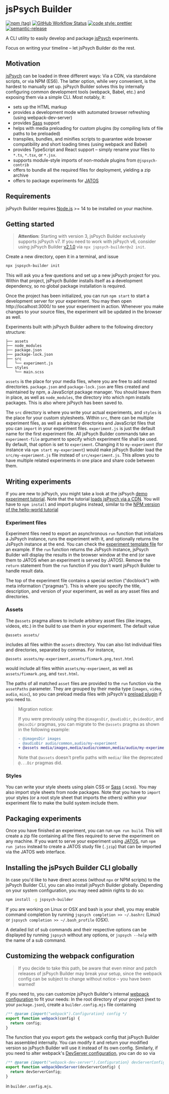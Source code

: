 # jsPsych Builder

[![npm (tag)](https://img.shields.io/npm/v/jspsych-builder/latest)](https://www.npmjs.com/package/jspsych-builder)
[![GitHub Workflow Status](https://img.shields.io/github/actions/workflow/status/bjoluc/jspsych-builder/build.yml)](https://github.com/bjoluc/jspsych-builder/actions)
[![code style: prettier](https://img.shields.io/badge/code_style-prettier-ff69b4.svg)](https://github.com/prettier/prettier)
[![semantic-release](https://img.shields.io/badge/%20%20%F0%9F%93%A6%F0%9F%9A%80-semantic--release-e10079.svg)](https://github.com/semantic-release/semantic-release)

A CLI utility to easily develop and package [jsPsych](https://www.jspsych.org/) experiments.

Focus on writing your timeline – let jsPsych Builder do the rest.

## Motivation

[jsPsych](https://www.jspsych.org/) can be loaded in three different ways:
Via a CDN, via standalone scripts, or via NPM (ES6).
The latter option, while very convenient, is the hardest to manually set up.
jsPsych Builder solves this by internally configuring common development tools (webpack, Babel, etc.) and exposing them via a simple CLI. Most notably, it:

- sets up the HTML markup
- provides a development mode with automated browser refreshing (using webpack-dev-server)
- provides [Sass](https://sass-lang.com/) support
- helps with media preloading for custom plugins (by compiling lists of file paths to be preloaded)
- transpiles, bundles, and minifies scripts to guarantee wide browser compatibility and short loading times (using webpack and Babel)
- provides TypeScript and React support – simply rename your files to `*.ts`, `*.tsx`, or `*.jsx`.
- supports module-style imports of non-module plugins from `@jspsych-contrib`
- offers to bundle all the required files for deployment, yielding a zip archive
- offers to package experiments for [JATOS](https://www.jatos.org/)

## Requirements

jsPsych Builder requires [Node.js](https://nodejs.org) >= 14 to be installed on your machine.

## Getting started

> **Attention:** Starting with version 3, jsPsych Builder exclusively supports jsPsych v7. If you need to work with jsPsych v6, consider using jsPsych Builder [v2.1.0](https://github.com/bjoluc/jspsych-builder/tree/v2.1.0) via `npx jspsych-builder@v2 init`.

Create a new directory, open it in a terminal, and issue

```bash
npx jspsych-builder init
```

This will ask you a few questions and set up a new jsPsych project for you.
Within that project, jsPsych Builder installs itself as a development dependency, so no global package installation is required.

Once the project has been initialized, you can run `npm start` to start a development server for your experiment.
You may then open http://localhost:3000/ to see your experiment in action.
Whenever you make changes to your source files, the experiment will be updated in the browser as well.

Experiments built with jsPsych Builder adhere to the following directory structure:

```
├── assets
├── node_modules
├── package.json
├── package-lock.json
├── src
│   └── experiment.js
└── styles
    └── main.scss
```

`assets` is the place for your media files, where you are free to add nested directories.
`package.json` and `package-lock.json` are files created and maintained by npm, a JavaScript package manager.
You should leave them in place, as well as `node_modules`, the directory into which npm installs packages.
This is also where jsPsych has been saved to.

The `src` directory is where you write your actual experiments, and `styles` is the place for your custom stylesheets.
Within `src`, there can be multiple experiment files, as well as arbitrary directories and JavaScript files that you can `import` in your experiment files.
`experiment.js` is just the default name for the first experiment file.
All jsPsych Builder commands take an `experiment-file` argument to specify which experiment file shall be used.
By default, that option is set to `experiment`.
Changing it to `my-experiment` (for instance via `npm start my-experiment`) would make jsPsych Builder load the `src/my-experiment.js` file instead of `src/experiment.js`.
This allows you to have multiple related experiments in one place and share code between them.

## Writing experiments

If you are new to jsPsych, you might take a look at the jsPsych [demo experiment tutorial](https://www.jspsych.org/latest/tutorials/rt-task/#part-2-display-welcome-message).
Note that the tutorial [loads jsPsych via a CDN](https://www.jspsych.org/latest/tutorials/hello-world/#option-1-using-cdn-hosted-scripts).
You will have to `npm install` and import plugins instead, similar to the [NPM version of the hello-world tutorial](https://www.jspsych.org/latest/tutorials/hello-world/#option-3-using-npm)

### Experiment files

Experiment files need to export an asynchronous `run` function that initializes a JsPsych instance, runs the experiment with it, and optionally returns the JsPsych instance at the end.
You can check the [experiment template file](assets/template/src/experiment.tmpl.js) for an example.
If the `run` function returns the JsPsych instance, jsPsych Builder will display the results in the browser window at the end (or save them to JATOS when an experiment is served by JATOS).
Remove the `return` statement from the `run` function if you don't want jsPsych Builder to handle result data.

The top of the experiment file contains a special section ("docblock") with meta information ("pragmas").
This is where you specify the title, description, and version of your experiment, as well as any asset files and directories.

### Assets

The `@assets` pragma allows to include arbitrary asset files (like images, videos, etc.) in the build to use them in your experiment.
The default value

```
@assets assets/
```

includes all files within the `assets` directory.
You can also list individual files and directories, separated by commas.
For instance,

```
@assets assets/my-experiment,assets/fixmark.png,test.html
```

would include all files within `assets/my-experiment`, as well as `assets/fixmark.png`, and `test.html`.

The paths of all matched `asset` files are provided to the `run` function via the `assetPaths` parameter.
They are grouped by their media type (`images`, `video`, `audio`, `misc`), so you can preload media files with jsPsych's [preload plugin](https://www.jspsych.org/latest/plugins/preload/) if you need to.

> Migration notice:
>
> If you were previously using the `@imagesDir`, `@audioDir`, `@videoDir`, and `@miscDir` pragmas, you can migrate to the `@assets` pragma as shown in the following example:
>
> ```diff
> - @imagesDir images
> - @audioDir audio/common,audio/my-experiment
> + @assets media/images,media/audio/common,media/audio/my-experiment
> ```
>
> Note that `@assets` doesn't prefix paths with `media/` like the deprecated `@...Dir` pragmas did.

### Styles

You can write your style sheets using plain CSS or [Sass](https://sass-lang.com/) (.scss).
You may also import style sheets from node packages.
Note that you have to `import` your styles (or a root style sheet that imports the others) within your experiment file to make the build system include them.

## Packaging experiments

Once you have finished an experiment, you can run `npm run build`.
This will create a zip file containing all the files required to serve the experiment on any machine.
If you want to serve your experiment using [JATOS](https://www.jatos.org/), run `npm run jatos` instead to create a JATOS study file (`.jzip`) that can be imported via the JATOS web interface.

## Installing the jsPsych Builder CLI globally

In case you'd like to have direct access (without `npx` or NPM scripts) to the jsPsych Builder CLI, you can also install jsPsych Builder globally.
Depending on your system configuration, you may need admin rights to do so:

```bash
npm install -g jspsych-builder
```

If you are working on Linux or OSX and bash is your shell, you may enable command completion by running
`jspsych completion >> ~/.bashrc` (Linux) or `jspsych completion >> ~/.bash_profile` (OSX).

A detailed list of sub commands and their respective options can be displayed by running `jspsych` without any options, or `jspsych --help` with the name of a sub command.

## Customizing the webpack configuration

> If you decide to take this path, be aware that even minor and patch releases of jsPsych Builder may break your setup, since the webpack config can be subject to change without notice – you have been warned!

If you need to, you can customize jsPsych Builder's internal [webpack configuration](https://webpack.js.org/configuration/) to fit your needs:
In the root directory of your project (next to your `package.json`), create a `builder.config.mjs` file containing

```js
/** @param {import("webpack").Configuration} config */
export function webpack(config) {
  return config;
}
```

The function that you export gets the webpack config that jsPsych Builder has assembled internally.
You can modify it and return your modified version so jsPsych Builder will use it instead of its own config.
Similarly, if you need to alter webpack's [DevServer configuration](https://webpack.js.org/configuration/dev-server/), you can do so via

```js
/** @param {import("webpack-dev-server").Configuration} devServerConfig */
export function webpackDevServer(devServerConfig) {
  return devServerConfig;
}
```

in `builder.config.mjs`.
